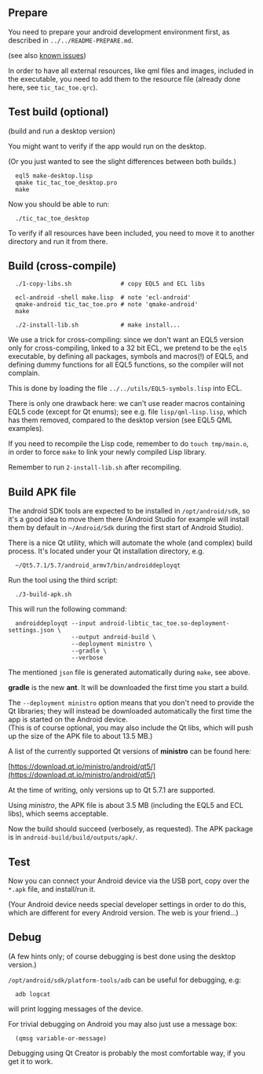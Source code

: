 
Prepare
-------

You need to prepare your android development environment first, as described
in `../../README-PREPARE.md`.

(see also [known issues](http://wiki.qt.io/Qt_for_Android_known_issues))

In order to have all external resources, like qml files and images, included
in the executable, you need to add them to the resource file (already done
here, see `tic_tac_toe.qrc`).



Test build (optional)
---------------------

(build and run a desktop version)

You might want to verify if the app would run on the desktop.

(Or you just wanted to see the slight differences between both builds.)

```
  eql5 make-desktop.lisp
  qmake tic_tac_toe_desktop.pro
  make
```

Now you should be able to run:

```
  ./tic_tac_toe_desktop
```

To verify if all resources have been included, you need to move it to another
directory and run it from there.



Build (cross-compile)
--------------------

```
  ./1-copy-libs.sh              # copy EQL5 and ECL libs

  ecl-android -shell make.lisp  # note 'ecl-android'
  qmake-android tic_tac_toe.pro # note 'qmake-android'
  make

  ./2-install-lib.sh            # make install...
```

We use a trick for cross-compiling: since we don't want an EQL5 version only
for cross-compiling, linked to a 32 bit ECL, we pretend to be the `eql5`
executable, by defining all packages, symbols and macros(!) of EQL5, and
defining dummy functions for all EQL5 functions, so the compiler will not
complain.

This is done by loading the file `../../utils/EQL5-symbols.lisp` into ECL.

There is only one drawback here: we can't use reader macros containing EQL5
code (except for Qt enums); see e.g. file `lisp/qml-lisp.lisp`, which has them
removed, compared to the desktop version (see EQL5 QML examples).

If you need to recompile the Lisp code, remember to do `touch tmp/main.o`,
in order to force `make` to link your newly compiled Lisp library.

Remember to run `2-install-lib.sh` after recompiling.



Build APK file
--------------

The android SDK tools are expected to be installed in `/opt/android/sdk`, so
it's a good idea to move them there (Android Studio for example will install
them by default in `~/Android/Sdk` during the first start of Android Studio).

There is a nice Qt utility, which will automate the whole (and complex) build
process. It's located under your Qt installation directory, e.g.

```
  ~/Qt5.7.1/5.7/android_armv7/bin/androiddeployqt
```

Run the tool using the third script:

```
  ./3-build-apk.sh
```

This will run the following command:

```
  androiddeployqt --input android-libtic_tac_toe.so-deployment-settings.json \
                  --output android-build \
                  --deployment ministro \
                  --gradle \
                  --verbose
```

The mentioned `json` file is generated automatically during `make`, see above.

**gradle** is the new **ant**. It will be downloaded the first time you start a
build.

The `--deployment ministro` option means that you don't need to provide the Qt
libraries; they will instead be downloaded automatically the first time the app
is started on the Android device.  
(This is of course optional, you may also include the Qt libs, which will push
up the size of the APK file to about 13.5 MB.)

A list of the currently supported Qt versions of **ministro** can be found here:

  [https://download.qt.io/ministro/android/qt5/](https://download.qt.io/ministro/android/qt5/)

At the time of writing, only versions up to Qt 5.7.1 are supported.

Using *ministro*, the APK file is about 3.5 MB (including the EQL5 and ECL
libs), which seems acceptable.

Now the build should succeed (verbosely, as requested). The APK package is in
`android-build/build/outputs/apk/`.



Test
----

Now you can connect your Android device via the USB port, copy over the `*.apk`
file, and install/run it.

(Your Android device needs special developer settings in order to do this,
which are different for every Android version. The web is your friend...)



Debug
-----

(A few hints only; of course debugging is best done using the desktop version.)

`/opt/android/sdk/platform-tools/adb` can be useful for debugging, e.g:

```
  adb logcat
```

will print logging messages of the device.

For trivial debugging on Android you may also just use a message box:

```
  (qmsg variable-or-message)
```

Debugging using Qt Creator is probably the most comfortable way, if you get
it to work.

